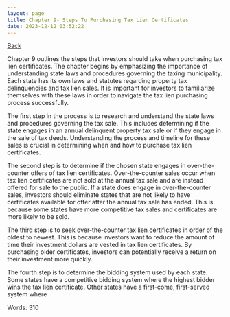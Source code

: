 ```yaml
---
layout: page
title: Chapter 9- Steps To Purchasing Tax Lien Certificates
date: 2023-12-12 03:52:22
---
```


[Back](./)


Chapter 9 outlines the steps that investors should take when purchasing tax lien certificates. The chapter begins by emphasizing the importance of understanding state laws and procedures governing the taxing municipality. Each state has its own laws and statutes regarding property tax delinquencies and tax lien sales. It is important for investors to familiarize themselves with these laws in order to navigate the tax lien purchasing process successfully. 

The first step in the process is to research and understand the state laws and procedures governing the tax sale. This includes determining if the state engages in an annual delinquent property tax sale or if they engage in the sale of tax deeds. Understanding the process and timeline for these sales is crucial in determining when and how to purchase tax lien certificates. 

The second step is to determine if the chosen state engages in over-the-counter offers of tax lien certificates. Over-the-counter sales occur when tax lien certificates are not sold at the annual tax sale and are instead offered for sale to the public. If a state does engage in over-the-counter sales, investors should eliminate states that are not likely to have certificates available for offer after the annual tax sale has ended. This is because some states have more competitive tax sales and certificates are more likely to be sold. 

The third step is to seek over-the-counter tax lien certificates in order of the oldest to newest. This is because investors want to reduce the amount of time their investment dollars are vested in tax lien certificates. By purchasing older certificates, investors can potentially receive a return on their investment more quickly. 

The fourth step is to determine the bidding system used by each state. Some states have a competitive bidding system where the highest bidder wins the tax lien certificate. Other states have a first-come, first-served system where

Words: 310